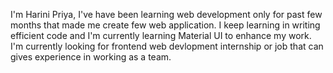   I'm Harini Priya, I've have been learning web development only for past few months that made me create few web application. I keep learning in writing efficient code and I'm currently learning Material UI to enhance my work. I'm currently looking for frontend web devlopment internship or job that can gives experience in working as a team.
<!---
harinipriya23/harinipriya23 is a ✨ special ✨ repository because its `README.md` (this file) appears on your GitHub profile.
You can click the Preview link to take a look at your changes.
--->
